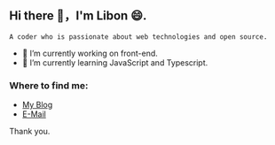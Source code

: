 ## Hi there 👋，I'm Libon 😄.

```
A coder who is passionate about web technologies and open source.
```

- 🔭 I’m currently working on front-end.
- 🌱 I’m currently learning JavaScript and Typescript.

### Where to find me:
 - [My Blog](https://www.libondev.cn)
 - [E-Mail](mailto:bon.li@outlook.com)

Thank you.
